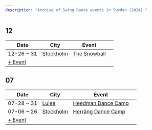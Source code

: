 ```yaml
---
description: "Archive of Swing Dance events in Sweden (2024)."
---
```


## 12

| Date | City | Event | |
| --- | --- | --- | --- |
| 12-26 ~ 31 | [Stockholm](by_city.md#stockholm) | [The Snowball](the-snowball-2024.md) |  |
| [+ Event](https://github.com/swingdance/events/issues/new?assignees=&labels=add+event&projects=&template=02-add_entity.yml&title=%5B2024%2Fsv_SE%5D%20%3CName%3E&region=sv_SE&province=&city=&org_id=&date_starts=2024-12-&date_ends=2024-12-)

## 07

| Date | City | Event | |
| --- | --- | --- | --- |
| 07-28 ~ 31 | [Lulea](by_city.md#lulea) | [Heedman Dance Camp](heedman-dance-camp-2024.md) |  |
| 07-06 ~ 26 | [Stockholm](by_city.md#stockholm) | [Herräng Dance Camp](herrang-dance-camp-2024.md) |  |
| [+ Event](https://github.com/swingdance/events/issues/new?assignees=&labels=add+event&projects=&template=02-add_entity.yml&title=%5B2024%2Fsv_SE%5D%20%3CName%3E&region=sv_SE&province=&city=&org_id=&date_starts=2024-07-&date_ends=2024-07-)
